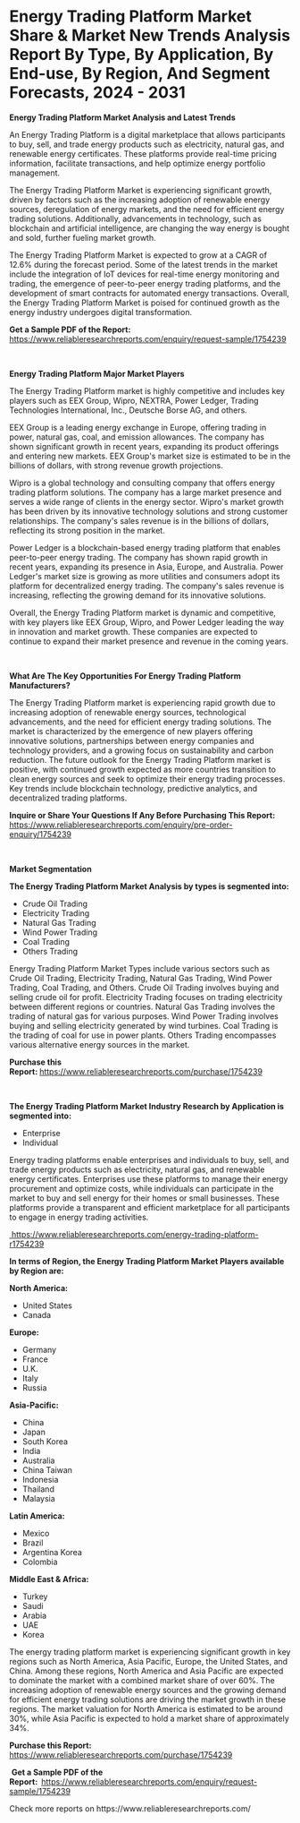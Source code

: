 <p><h1>Energy Trading Platform Market Share & Market New Trends Analysis Report By Type, By Application, By End-use, By Region, And Segment Forecasts, 2024 - 2031</h1></p><p><strong>Energy Trading Platform Market Analysis and Latest Trends</strong></p>
<p><p>An Energy Trading Platform is a digital marketplace that allows participants to buy, sell, and trade energy products such as electricity, natural gas, and renewable energy certificates. These platforms provide real-time pricing information, facilitate transactions, and help optimize energy portfolio management.</p><p>The Energy Trading Platform Market is experiencing significant growth, driven by factors such as the increasing adoption of renewable energy sources, deregulation of energy markets, and the need for efficient energy trading solutions. Additionally, advancements in technology, such as blockchain and artificial intelligence, are changing the way energy is bought and sold, further fueling market growth.</p><p>The Energy Trading Platform Market is expected to grow at a CAGR of 12.6% during the forecast period. Some of the latest trends in the market include the integration of IoT devices for real-time energy monitoring and trading, the emergence of peer-to-peer energy trading platforms, and the development of smart contracts for automated energy transactions. Overall, the Energy Trading Platform Market is poised for continued growth as the energy industry undergoes digital transformation.</p></p>
<p><strong>Get a Sample PDF of the Report:&nbsp;</strong> <a href="https://www.reliableresearchreports.com/enquiry/request-sample/1754239">https://www.reliableresearchreports.com/enquiry/request-sample/1754239</a></p>
<p>&nbsp;</p>
<p><strong>Energy Trading Platform Major Market Players</strong></p>
<p><p>The Energy Trading Platform market is highly competitive and includes key players such as EEX Group, Wipro, NEXTRA, Power Ledger, Trading Technologies International, Inc., Deutsche Borse AG, and others. </p><p>EEX Group is a leading energy exchange in Europe, offering trading in power, natural gas, coal, and emission allowances. The company has shown significant growth in recent years, expanding its product offerings and entering new markets. EEX Group's market size is estimated to be in the billions of dollars, with strong revenue growth projections.</p><p>Wipro is a global technology and consulting company that offers energy trading platform solutions. The company has a large market presence and serves a wide range of clients in the energy sector. Wipro's market growth has been driven by its innovative technology solutions and strong customer relationships. The company's sales revenue is in the billions of dollars, reflecting its strong position in the market.</p><p>Power Ledger is a blockchain-based energy trading platform that enables peer-to-peer energy trading. The company has shown rapid growth in recent years, expanding its presence in Asia, Europe, and Australia. Power Ledger's market size is growing as more utilities and consumers adopt its platform for decentralized energy trading. The company's sales revenue is increasing, reflecting the growing demand for its innovative solutions.</p><p>Overall, the Energy Trading Platform market is dynamic and competitive, with key players like EEX Group, Wipro, and Power Ledger leading the way in innovation and market growth. These companies are expected to continue to expand their market presence and revenue in the coming years.</p></p>
<p>&nbsp;</p>
<p><strong>What Are The Key Opportunities For Energy Trading Platform Manufacturers?</strong></p>
<p><p>The Energy Trading Platform market is experiencing rapid growth due to increasing adoption of renewable energy sources, technological advancements, and the need for efficient energy trading solutions. The market is characterized by the emergence of new players offering innovative solutions, partnerships between energy companies and technology providers, and a growing focus on sustainability and carbon reduction. The future outlook for the Energy Trading Platform market is positive, with continued growth expected as more countries transition to clean energy sources and seek to optimize their energy trading processes. Key trends include blockchain technology, predictive analytics, and decentralized trading platforms.</p></p>
<p><strong>Inquire or Share Your Questions If Any Before Purchasing This Report:</strong> <a href="https://www.reliableresearchreports.com/enquiry/pre-order-enquiry/1754239">https://www.reliableresearchreports.com/enquiry/pre-order-enquiry/1754239</a></p>
<p>&nbsp;</p>
<p><strong>Market Segmentation</strong></p>
<p><strong>The Energy Trading Platform Market Analysis by types is segmented into:</strong></p>
<p><ul><li>Crude Oil Trading</li><li>Electricity Trading</li><li>Natural Gas Trading</li><li>Wind Power Trading</li><li>Coal Trading</li><li>Others Trading</li></ul></p>
<p><p>Energy Trading Platform Market Types include various sectors such as Crude Oil Trading, Electricity Trading, Natural Gas Trading, Wind Power Trading, Coal Trading, and Others. Crude Oil Trading involves buying and selling crude oil for profit. Electricity Trading focuses on trading electricity between different regions or countries. Natural Gas Trading involves the trading of natural gas for various purposes. Wind Power Trading involves buying and selling electricity generated by wind turbines. Coal Trading is the trading of coal for use in power plants. Others Trading encompasses various alternative energy sources in the market.</p></p>
<p><strong>Purchase this Report:&nbsp;</strong><a href="https://www.reliableresearchreports.com/purchase/1754239">https://www.reliableresearchreports.com/purchase/1754239</a></p>
<p>&nbsp;</p>
<p><strong>The Energy Trading Platform Market Industry Research by Application is segmented into:</strong></p>
<p><ul><li>Enterprise</li><li>Individual</li></ul></p>
<p><p>Energy trading platforms enable enterprises and individuals to buy, sell, and trade energy products such as electricity, natural gas, and renewable energy certificates. Enterprises use these platforms to manage their energy procurement and optimize costs, while individuals can participate in the market to buy and sell energy for their homes or small businesses. These platforms provide a transparent and efficient marketplace for all participants to engage in energy trading activities.</p></p>
<p><a href="https://www.reliableresearchreports.com/energy-trading-platform-r1754239">&nbsp;https://www.reliableresearchreports.com/energy-trading-platform-r1754239</a></p>
<p><strong>In terms of Region, the Energy Trading Platform Market Players available by Region are:</strong></p>
<p>
    <p> <strong> North America: </strong>
        <ul>
            <li>United States</li>
            <li>Canada</li>
        </ul>
        </p> 
    <p> <strong> Europe: </strong>
        <ul>
            <li>Germany</li>
            <li>France</li>
            <li>U.K.</li>
            <li>Italy</li>
            <li>Russia</li>
        </ul>
        </p> 
    <p> <strong> Asia-Pacific: </strong>
        <ul>
            <li>China</li>
            <li>Japan</li>
            <li>South Korea</li>
            <li>India</li>
            <li>Australia</li>
            <li>China Taiwan</li>
            <li>Indonesia</li>
            <li>Thailand</li>
            <li>Malaysia</li>
        </ul>
        </p> 
    <p> <strong> Latin America: </strong>
        <ul>
            <li>Mexico</li>
            <li>Brazil</li>
            <li>Argentina Korea</li>
            <li>Colombia</li>
        </ul>
        </p> 
    <p> <strong> Middle East & Africa: </strong>
        <ul>
            <li>Turkey</li>
            <li>Saudi</li>
            <li>Arabia</li>
            <li>UAE</li>
            <li>Korea</li>
        </ul>
    </p>
    </p>
<p><p>The energy trading platform market is experiencing significant growth in key regions such as North America, Asia Pacific, Europe, the United States, and China. Among these regions, North America and Asia Pacific are expected to dominate the market with a combined market share of over 60%. The increasing adoption of renewable energy sources and the growing demand for efficient energy trading solutions are driving the market growth in these regions. The market valuation for North America is estimated to be around 30%, while Asia Pacific is expected to hold a market share of approximately 34%.</p></p>
<p><strong>Purchase this Report: </strong><a href="https://www.reliableresearchreports.com/purchase/1754239">https://www.reliableresearchreports.com/purchase/1754239</a></p>
<p>&nbsp;<strong>Get a Sample PDF of the Report:&nbsp;&nbsp;</strong><a href="https://www.reliableresearchreports.com/enquiry/request-sample/1754239">https://www.reliableresearchreports.com/enquiry/request-sample/1754239</a></p>
<p><strong></strong></p>
<p>Check more reports on https://www.reliableresearchreports.com/</p>